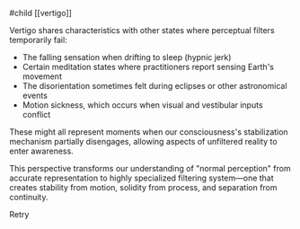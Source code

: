 #child [[vertigo]]

Vertigo shares characteristics with other states where perceptual filters temporarily fail:

- The falling sensation when drifting to sleep (hypnic jerk)
- Certain meditation states where practitioners report sensing Earth's movement
- The disorientation sometimes felt during eclipses or other astronomical events
- Motion sickness, which occurs when visual and vestibular inputs conflict

These might all represent moments when our consciousness's stabilization mechanism partially disengages, allowing aspects of unfiltered reality to enter awareness.

This perspective transforms our understanding of "normal perception" from accurate representation to highly specialized filtering system—one that creates stability from motion, solidity from process, and separation from continuity.

Retry